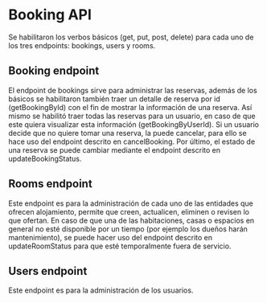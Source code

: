 # Booking API

Se habilitaron los verbos básicos (get, put, post, delete) para cada uno de los tres endpoints: bookings, users y rooms.

## Booking endpoint

El endpoint de bookings sirve para administrar las reservas, además de los básicos se habilitaron también traer un detalle de reserva por id (getBookingById) con el fin de mostrar la información de una reserva. Así mismo se habilitó traer todas las reservas para un usuario, en caso de que este quiera visualizar esta información (getBookingByUserId). Si un usuario decide que no quiere tomar una reserva, la puede cancelar, para ello se hace uso del endpoint descrito en cancelBooking. Por último, el estado de una reserva se puede cambiar mediante el endpoint descrito en updateBookingStatus.

## Rooms endpoint

Este endpoint es para la administración de cada uno de las entidades que ofrecen alojamiento, permite que creen, actualicen, eliminen o revisen lo que ofertan. En caso de que una de las habitaciones, casas o espacios en general no esté disponible por un tiempo (por ejemplo los dueños harán mantenimiento), se puede hacer uso del endpoint descrito en updateRoomStatus para que esté temporalmente fuera de servicio.

## Users endpoint

Este endpoint es para la administración de los usuarios.

